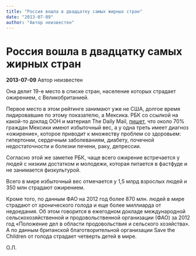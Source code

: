 ```yaml
---
title: "Россия вошла в двадцатку самых жирных стран"
date: "2013-07-09"
author: "Автор неизвестен"
---
```


# Россия вошла в двадцатку самых жирных стран

**2013-07-09** Автор неизвестен

Она делит 19-е место в списке стран, население которых страдает ожирением, с Великобританией.

Первое место в этом рейтинге занимают уже не США, долгое время лидировавшие по этому показателю, а Мексика. РБК со ссылкой на какой-то доклад ООН и материал The Daily Mail, [пишет](http://top.rbc.ru/health/09/07/2013/865261.shtml), что около 70% граждан Мексики имеют избыточный вес, а у одна треть имеет диагноз «ожирение», которое приводит к множеству проблем со здоровьем: гипертонии, сердечным заболеваниям, диабету, почечной недостаточности и болезни печени, раку, депрессии.

Согласно этой же заметке РБК, чаще всего ожирение встречается у людей с низким достатком и молодежи, которая питается в фастфуде и не занимается физкультурой.

Всего в мире избыточный вес отмечается у 1,5 млрд взрослых людей и 350 млн страдают ожирением.

Кроме того, по данным ФАО на 2012 год более 870 млн. людей в мире страдают от хронического голода и еще более миллиарда от недоедания. Об этом говорится в ежегодном докладе международной сельскохозяйственной и продовольственной организации (ФАО) за 2012 год «Положение дел в области продовольствия и сельского хозяйства». А по данным британской благотворительной организации Save the Children от голода страдает четверть детей в мире.

О.Л.